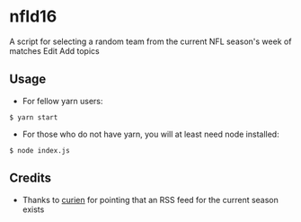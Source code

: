 # nfld16
A script for selecting a random team from the current NFL season's week of matches Edit Add topics

## Usage
- For fellow yarn users:
```
$ yarn start
```
- For those who do not have yarn, you will at least need node installed:
```
$ node index.js
```

## Credits
- Thanks to [curien](https://www.reddit.com/r/NFLstatheads/comments/59drb1/how_to_query_nfls_liveupdate_json_data/d97qkza/) for pointing that an RSS feed for the current season exists
